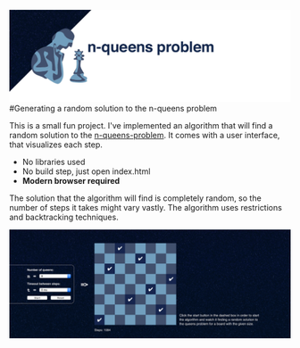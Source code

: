 ![](images/readme-header.jpg)
#Generating a random solution to the n-queens problem

This is a small fun project. I've implemented an algorithm that will find a random solution to the [n-queens-problem](https://en.wikipedia.org/wiki/Eight_queens_puzzle). It comes with a user interface, that visualizes each step.

- No libraries used
- No build step, just open index.html
- **Modern browser required** 

The solution that the algorithm will find is completely random, so the number of steps it takes might vary vastly. The algorithm uses restrictions and backtracking techniques.


![](images/readme-preview.jpg)